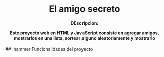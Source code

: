 <h1 align="center"> El amigo secreto </h1>
<h4 align="center">
DEscripcion: <p>Este proyecto web en HTML y JavaScript consiste en agregar amigos, mostrarlos en una lista, sortear alguno aleatoriamente y mostrarlo</p> 
</h4>
## :hammer:Funcionalidades del proyecto
